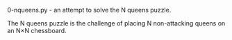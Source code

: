 0-nqueens.py - an attempt to solve the N queens puzzle.

The N queens puzzle is the challenge of placing N non-attacking queens on an N×N chessboard.